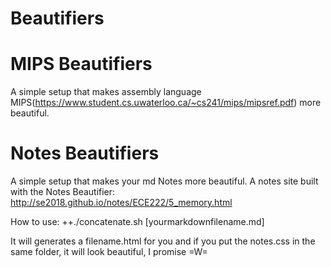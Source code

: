 Beautifiers
===========

MIPS Beautifiers
===========
A simple setup that makes assembly language MIPS(https://www.student.cs.uwaterloo.ca/~cs241/mips/mipsref.pdf) more beautiful.

Notes Beautifiers
===========
A simple setup that makes your md Notes more beautiful. A notes site built with the Notes Beautifier: http://se2018.github.io/notes/ECE222/5_memory.html 

How to use:
++./concatenate.sh [yourmarkdownfilename.md]

It will generates a filename.html for you and if you put the notes.css in the same folder, it will look beautiful, I promise =W=
